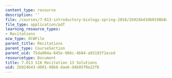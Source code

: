 ```yaml
---
content_type: resource
description: ''
file: /courses/7-013-introductory-biology-spring-2018/2b924b43d60198b8dae6d4b95f0e22f6_MIT7_013s18R13S.pdf
file_type: application/pdf
learning_resource_types:
- Recitations
ocw_type: OCWFile
parent_title: Recitations
parent_type: CourseSection
parent_uid: 75da904a-845e-966c-4b84-a93193f1eced
resourcetype: Document
title: 7.013 S18 Recitation 13 Solutions
uid: 2b924b43-d601-98b8-dae6-d4b95f0e22f6
---
```

